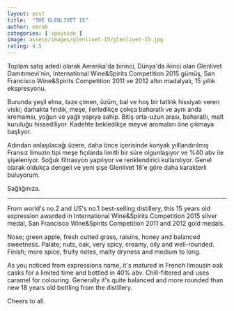 ```yaml
---
layout: post
title:  "THE GLENLIVET 15"
author: emrah
categories: [ speyside ]
image: assets/images/glenlivet-15/glenlivet-15.jpg
rating: 4.5
---
```


Toplam satış adedi olarak Amerika'da birinci, Dünya'da ikinci olan Glenlivet Damıtımevi'nin, International Wine&Spirits Competition 2015 gümüş, San Francisco Wine&Spirits Competition 2011 ve 2012 altın madalyalı, 15 yıllık ekspresyonu.

Burunda yeşil elma, taze çimen, üzüm, bal ve hoş bir tatlılık hissiyatı veren viski; damakta fındık, meşe, ilerledikçe çokça baharatlı ve aynı anda kremamsı, yoğun ve yağlı yapıya sahip. 
Bitiş orta-uzun arası, baharatlı, malt kuruluğu hissediliyor. Kadehte bekledikçe meyve aromaları öne çıkmaya başlıyor. 

Adından anlaşılacağı üzere, daha önce içerisinde konyak yılllandırılmış Fransız limuzin tipi meşe fıçılarda limitli bir süre olgunlaşıyor ve %40 abv ile şişeleniyor. Soğuk filtrasyon yapılıyor ve renklendirici kullanılıyor. 
Genel olarak oldukça dengeli ve yeni şişe Glenlivet 18'e göre daha karakterli buluyorum.

Sağlığınıza.

-------------------------------------------------------------------------------

<p id="english"></p>

From world's no.2 and US's no.1 best-selling distillery, this 15 years old expression awarded in International Wine&Spirits Competition 2015 silver medal, San Francisco Wine&Spirits Competition 2011 and 2012 gold medals.

Nose; green apple, fresh cutted grass, raisins, honey and balanced sweetness.
Palate; nuts, oak, very spicy, creamy, oily and well-rounded. 
Finish; more spice, fruity notes, malty dryness and medium to long. 

As you noticed from expressions name, it's matured in French limousin oak casks for a limited time and bottled in 40% abv. Chill-filtered and uses caramel for colouring. 
Generally it's quite balanced and more rounded than new 18 years old bottling from the distillery. 

Cheers to all. 
